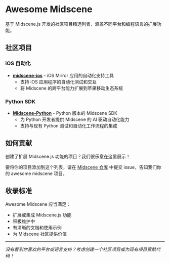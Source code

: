 # Awesome Midscene

基于 Midscene.js 开发的社区项目精选列表，涵盖不同平台和编程语言的扩展功能。

## 社区项目

### iOS 自动化
- **[midscene-ios](https://github.com/lhuanyu/midscene-ios)** - iOS Mirror 应用的自动化支持工具
  - 支持 iOS 应用程序的自动化测试和交互
  - 将 Midscene 的跨平台能力扩展到苹果移动生态系统

### Python SDK
- **[Midscene-Python](https://github.com/Python51888/Midscene-Python)** - Python 版本的 Midscene SDK
  - 为 Python 开发者提供 Midscene 的 AI 驱动自动化能力
  - 支持与现有 Python 测试和自动化工作流程的集成

## 如何贡献

创建了扩展 Midscene.js 功能的项目？我们很乐意在这里展示！

要将你的项目添加到这个列表，请在 [Midscene 仓库](https://github.com/web-infra-dev/midscene) 中提交 issue，告知我们你的 awesome midscene 项目。

## 收录标准

Awesome Midscene 应当满足：
- 扩展或集成 Midscene.js 功能
- 积极维护中
- 有清晰的文档和使用示例
- 为 Midscene 社区提供价值

---

*没有看到你喜欢的平台或语言支持？考虑创建一个社区项目或为现有项目贡献代码！*